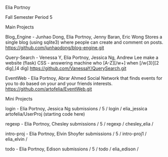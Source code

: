 Elia Portnoy

Fall Semester
Period 5

Main Projects

Blog_Engine - 
Junhao Dong, Elia Portnoy, Jenny Baran, Eric Wong
Stores a single blog (using sqlite3) where people can create and comment on posts.
https://github.com/junhaodong/blog-engine.git

Query-Search - 
Venessa Y, Elia Portnoy, Jessica Ng, Andrew Lee
make a website (flask) CSS - answering machine who [A-Z][/w+] when [/w{3}][2 dig],[4 dig] 
https://github.com/VanessaY/QuerySearch.git

EventWeb - 
Elia Portnoy, Abrar Ahmed
Social Network that finds events for you to do based on your and your friends interests.
https://github.com/artofelia/EventWeb.git

Mini Projects

login - Elia Portnoy, Jessica Ng
submissions / 5 / login / elia_jessica
artofelia/UserProj (starting code here)

regexp - Elia Portnoy, Chesley
submissions / 5 / regexp / chesley_elia /

intro-proj - Elia Portnoy, Elvin Shoyfer
submissions / 5 / intro-proj1 / elia_elvin /

todo - Elia Portnoy, Edison
submissions / 5 / todo / elia_edison /
